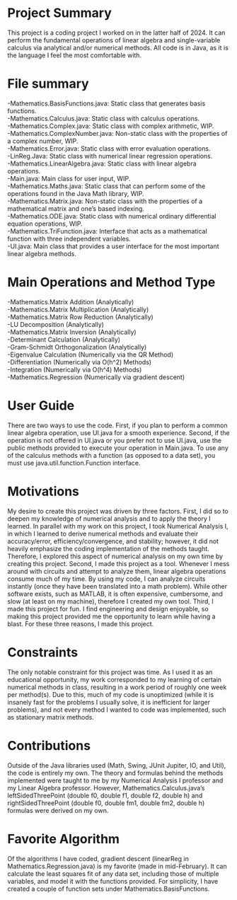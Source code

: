 # Project Summary

  This project is a coding project I worked on in the latter half of 2024. It can perform the fundamental operations of linear algebra and single-variable calculus via analytical and/or numerical methods. All code is in Java, as it is the language I feel the most comfortable with.
  
# File summary

-Mathematics.BasisFunctions.java: Static class that generates basis functions.\
-Mathematics.Calculus.java: Static class with calculus operations.\
-Mathematics.Complex.java: Static class with complex arithmetic, WIP.\
-Mathematics.ComplexNumber.java: Non-static class with the properties of a complex number, WIP.\
-Mathematics.Error.java: Static class with error evaluation operations.\
-LinReg.Java: Static class with numerical linear regression operations.\
-Mathematics.LinearAlgebra.java: Static class with linear algebra operations.\
-Main.java: Main class for user input, WIP.\
-Mathematics.Maths.java: Static class that can perform some of the operations found in the Java Math library, WIP.\
-Mathematics.Matrix.java: Non-static class with the properties of a mathematical matrix and one’s based indexing.\
-Mathematics.ODE.java: Static class with numerical ordinary differential equation operations, WIP.\
-Mathematics.TriFunction.java: Interface that acts as a mathematical function with three independent variables.\
-UI.java: Main class that provides a user interface for the most important linear algebra methods.

# Main Operations and Method Type

-Mathematics.Matrix Addition (Analytically)\
-Mathematics.Matrix Multiplication (Analytically)\
-Mathematics.Matrix Row Reduction (Analytically)\
-LU Decomposition (Analytically)\
-Mathematics.Matrix Inversion (Analytically)\
-Determinant Calculation (Analytically)\
-Gram-Schmidt Orthogonalization (Analytically)\
-Eigenvalue Calculation (Numerically via the QR Method)\
-Differentiation (Numerically via O(h^2) Methods)\
-Integration (Numerically via O(h^4) Methods)\
-Mathematics.Regression (Numerically via gradient descent)

# User Guide

  There are two ways to use the code. First, if you plan to perform a common linear algebra operation, use UI.java for a smooth experience. Second, if the operation is not offered in UI.java or you prefer not to use UI.java, use the public methods provided to execute your operation in Main.java. To use any of the calculus methods with a function (as opposed to a data set), you must use java.util.function.Function interface.
  
# Motivations

  My desire to create this project was driven by three factors. First, I did so to deepen my knowledge of numerical analysis and to apply the theory I learned. In parallel with my work on this project, I took Numerical Analysis I, in which I learned to derive numerical methods and evaluate their accuracy/error, efficiency/convergence, and stability; however, it did not heavily emphasize the coding implementation of the methods taught. Therefore, I explored this aspect of numerical analysis on my own time by creating this project. Second, I made this project as a tool. Whenever I mess around with circuits and attempt to analyze them, linear algebra operations consume much of my time. By using my code, I can analyze circuits instantly (once they have been translated into a math problem). While other software exists, such as MATLAB, it is often expensive, cumbersome, and slow (at least on my machine), therefore I created my own tool. Third, I made this project for fun. I find engineering and design enjoyable, so making this project provided me the opportunity to learn while having a blast. For these three reasons, I made this project.
  
# Constraints

  The only notable constraint for this project was time. As I used it as an educational opportunity, my work corresponded to my learning of certain numerical methods in class, resulting in a work period of roughly one week per method(s). Due to this, much of my code is unoptimized (while it is insanely fast for the problems I usually solve, it is inefficient for larger problems), and not every method I wanted to code was implemented, such as stationary matrix methods.
  
# Contributions

  Outside of the Java libraries used (Math, Swing, JUnit Jupiter, IO, and Util), the code is entirely my own. The theory and formulas behind the methods implemented were taught to me by my Numerical Analysis I professor and my Linear Algebra professor. However, Mathematics.Calculus.java’s leftSidedThreePoint (double f0, double f1, double f2, double h) and rightSidedThreePoint (double f0, double fm1, double fm2, double h) formulas were derived on my own.

  # Favorite Algorithm

  Of the algorithms I have coded, gradient descent (linearReg in Mathematics.Regression.java) is my favorite (made in mid-February). It can calculate the least squares fit of any data set, including those of multiple variables, and model it with the functions provided. For simplicity, I have created a couple of function sets under Mathematics.BasisFunctions.
